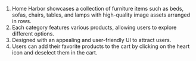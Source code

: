1. Home Harbor showcases a collection of furniture items such as beds, sofas, chairs, tables, and lamps with high-quality image assets arranged in rows.
2. Each category features various products, allowing users to explore different options.
3. Designed with an appealing and user-friendly UI to attract users.
4. Users can add their favorite products to the cart by clicking on the heart icon and deselect them in the cart.
